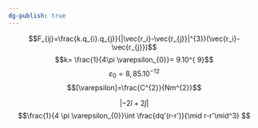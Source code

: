```yaml
---
dg-publish: true
---
```


$$F_{ij}=\frac{k.q_{i}.q_{j}}{|\vec{r_i}-\vec{r_{j}}|^{3}}(\vec{r_i}-\vec{r_{j}})$$
$$k= \frac{1}{4\pi \varepsilon_{0}}= 9.10^{ 9}$$
$$\varepsilon_{0} = 8,85.10^{-12}$$
$$[\varepsilon]=\frac{C^{2}}{Nm^{2}}$$

$$|-2 \hat{i} + 2 \hat{j}|$$
$$\frac{1}{4 \pi \varepsilon_{0}}\int \frac{dq'(r-r')}{\mid r-r'\mid^3} $$